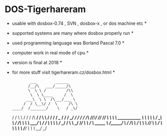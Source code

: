 # DOS-Tigerhareram

* usable with dosbox-0.74 , SVN , dosbox-x , or dos machine etc * 

* supported systems are many where dosbox properly run * 

* used programming language was Borland Pascal 7.0 * 

* computer work in real mode of cpu * 

* version is final at 2018 * 

* for more stuff visit tigerhareram.cz/dosbox.html * 

              ___        ______ 
             /__/\   ___/_____/\ 
             \  \ \ /         /\\ 
              \  \ \____     /  \ 
            ___\  \ \  /\___/___ \ 
           /  / \__\/ /  \     /\ \ 
      ____/  /_______/    \   / _\/
  
     /   /   \       \    /  / /       /\ 
  __/   /     \       \  /  / /       / _\__ 
 / /   /       \_______\/  / /       / /   /\ 
/_/___/___________________/ /_______/ /___/  \ 
\ \   \    ___________    \ \       \ \   \  / 
 \_\   \  /          /\    \ \       \ \___\/ 
    \   \/          /  \    \ \       \  / 
     \__/          /    \    \ \_______\/ 
       /__________/      \    \  / 
       \   _____  \      /_____\/ 
        \ /    /\  \    /   \  \ \ 
         /____/  \  \  /     \  \ \ 
         \    \  /___\/       \  \ \ 
          \____\/              \__\/ 

